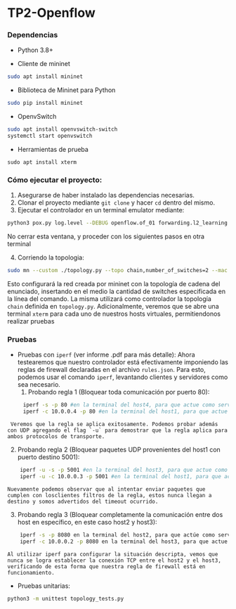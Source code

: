 # TP2-Openflow

### Dependencias

* Python 3.8+

* Cliente de mininet
```sh
sudo apt install mininet
```

* Biblioteca de Mininet para Python
``` sh
sudo pip install mininet
```

* OpenvSwitch
```sh
sudo apt install openvswitch-switch
systemctl start openvswitch
```

* Herramientas de prueba
```
sudo apt install xterm

```

### Cómo ejecutar el proyecto:
1. Asegurarse de haber instalado las dependencias necesarias.
2. Clonar el proyecto mediante `git clone` y hacer `cd` dentro del mismo.
3. Ejecutar el controlador en un terminal emulator mediante:

``` sh
python3 pox.py log.level --DEBUG openflow.of_01 forwarding.l2_learning controller
```
  No cerrar esta ventana, y proceder con los siguientes pasos en otra terminal

4. Corriendo la topologia:
``` sh
sudo mn --custom ./topology.py --topo chain,number_of_switches=2 --mac --arp -x --switch ovsk --controller remote
```
  Esto configurará la red creada por mininet con la topología de cadena del enunciado, insertando en el medio la cantidad de switches especificada en la línea del comando. La misma utilizará como controlador la topología `chain` definida en `topology.py`. Adicionalmente, veremos que se abre una terminal `xterm` para cada uno de nuestros hosts virtuales, permitiendonos realizar pruebas

### Pruebas
* Pruebas con `iperf` (ver informe .pdf para más detalle):
Ahora testearemos que nuestro controlador está efectivamente imponiendo las reglas de firewall declaradas en el archivo `rules.json`. Para esto, podemos usar el comando `iperf`, levantando clientes y servidores como sea necesario.
  1. Probando regla 1 (Bloquear toda comunicación por puerto 80):
```sh
     iperf -s -p 80 #en la terminal del host4, para que actue como servidor escuchando en el puerto 80.
     iperf -c 10.0.0.4 -p 80 #en la terminal del host1, para que actue como cliente e intente hacer la request.
```
     Veremos que la regla se aplica exitosamente. Podemos probar además con UDP agregando el flag `-u` para demostrar que la regla aplica para ambos protocolos de transporte.

  2. Probando regla 2 (Bloquear paquetes UDP provenientes del host1 con puerto destino 5001):
```sh
    iperf -u -s -p 5001 #en la terminal del host3, para que actue como servidor UDP en el puerto 5001.
    iperf -u -c 10.0.0.3 -p 5001 #en la terminal del host1, para que actue como cliente e intente hacer la request.
```
    Nuevamente podemos observar que al intentar enviar paquetes que cumplen con losclientes filtros de la regla, estos nunca llegan a destino y somos advertidos del timeout ocurrido.

  3. Probando regla 3 (Bloquear completamente la comunicación entre dos host en específico, en este caso host2 y host3):
 ```sh
     ìperf -s -p 8080 en la terminal del host2, para que actúe como servidor en el puerto 8080.
     iperf -c 10.0.0.2 -p 8080 en la terminal del host3, para que actue como cliente e intente hacer la request.
 ```
    Al utilizar iperf para configurar la situación descripta, vemos que nunca se logra establecer la conexión TCP entre el host2 y el host3, verificando de esta forma que nuestra regla de firewall está en funcionamiento.


* Pruebas unitarias:
``` sh
python3 -m unittest topology_tests.py
```
